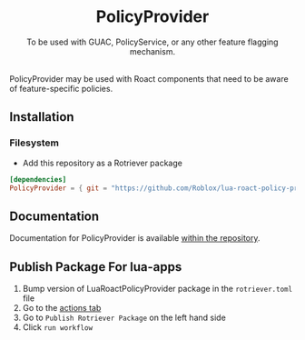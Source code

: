 <h1 align="center">PolicyProvider</h1>
<div align="center">
	To be used with GUAC, PolicyService, or any other feature flagging mechanism.
</div>

<div>&nbsp;</div>

PolicyProvider may be used with Roact components that need to be aware of feature-specific policies.

## Installation

### Filesystem
* Add this repository as a Rotriever package
```toml
[dependencies]
PolicyProvider = { git = "https://github.com/Roblox/lua-roact-policy-provider", rev = "master" }
```

## Documentation
Documentation for PolicyProvider is available [within the repository](docs/index.md).

## Publish Package For lua-apps
1. Bump version of LuaRoactPolicyProvider package in the `rotriever.toml` file
2. Go to the [actions tab](https://github.com/Roblox/lua-roact-policy-provider/actions)
3. Go to `Publish Rotriever Package` on the left hand side
4. Click `run workflow`